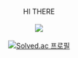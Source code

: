 <div align="center">

HI THERE
<br>
<br>
<a href="https://skillicons.dev">
<img src="https://skillicons.dev/icons?i=c,cpp,java,rust" />
</a>
<br><br>
[![Solved.ac
프로필](http://mazassumnida.wtf/api/generate_badge?boj=happynana)](https://solved.ac/happynana)

</div>
